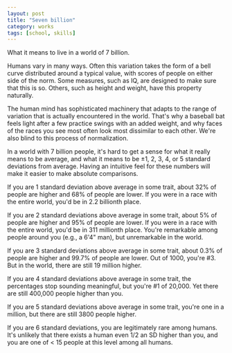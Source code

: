 ```yaml
---
layout: post
title: "Seven billion"
category: works
tags: [school, skills]
---
```


What it means to live in a world of 7 billion.

Humans vary in many ways. Often this variation takes the form of a bell curve distributed around a typical value, with scores of people on either side of the norm. Some measures, such as IQ, are designed to make sure that this is so. Others, such as height and weight, have this property naturally.

The human mind has sophisticated machinery that adapts to the range of variation that is actually encountered in the world. That's why a baseball bat feels light after a few practice swings with an added weight, and why faces of the races you see most often look most dissimilar to each other. We're also blind to this process of normalization.

In a world with 7 billion people, it's hard to get a sense for what it really means to be average, and what it means to be ±1, 2, 3, 4,  or 5 standard deviations from average. Having an intuitive feel for these numbers will make it easier to make absolute comparisons.

If you are 1 standard deviation above average in some trait, about 32% of people are higher and 68% of people are lower. If you were in a race with the entire world, you'd be in 2.2 billionth place.

If you are 2 standard deviations above average in some trait, about 5% of people are higher and 95% of people are lower. If you were in a race with the entire world, you'd be in 311 millionth place. You're remarkable among people around you (e.g., a 6'4" man), but unremarkable in the world.

If you are 3 standard deviations above average in some trait, about 0.3% of people are higher and 99.7% of people are lower. Out of 1000, you're #3. But in the world, there are still 19 million higher.

If you are 4 standard deviations above average in some trait, the percentages stop sounding meaningful, but you're #1 of 20,000. Yet there are still 400,000 people higher than you.

If you are 5 standard deviations above average in some trait, you're one in a million, but there are still 3800 people higher.

If you are 6 standard deviations, you are legitimately rare among humans. It's unlikely that there exists a human even 1/2 an SD higher than you, and you are one of < 15 people at this level among all humans.
